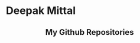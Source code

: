<div align="center">
  <h1>Deepak Mittal</h1>
</div>

<div align="right">
<h2>My Github Repositories</h2>
</div>
